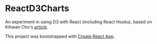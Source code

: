 # ReactD3Charts

An experiment in using D3 with React (including React Hooks), based on Kihwan Cho's [article](https://medium.com/stationfive/how-to-create-a-pie-chart-with-d3-js-and-react-hooks-part-1-81bcd7f39b32).

This project was bootstrapped with [Create React App](https://github.com/facebook/create-react-app).
